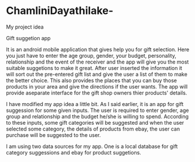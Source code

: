 # ChamliniDayathilake-

My project idea

Gift suggetion app

It is an android mobile application that gives help you for gift selection. 
Here you just have to enter the age group, gender, your budget, personality, relationship and the event of the receiver and the app will give you the most suitable suggetions to make it great.
After user inserted the information it will sort out the pre-entered gift list and give the user a list of them to make the better choice.
This also provides the places that you can buy those products in your area and give the directions if the user wants.
The app will provide aseparate interface for the gift shop owners thier products' details.

I have modified my app idea a little bit.
As I said earlier, it is an app for gift suggession for some given inputs.
The user is required to enter gender, age group and relationship and the budget he/she is willing to spend.
According to these inputs, some gift categories will be suggested and when the user selected some category, the details of products from ebay, the user can purchase will be suggested to the user.

I am using two data sources for my app.
One is a local database for gift category suggessions and ebay for product suggetions.



